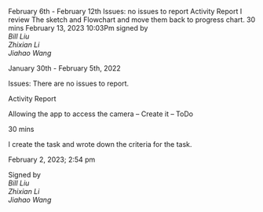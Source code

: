 February 6th - February 12th
Issues: no issues to report
Activity Report
I review The sketch and Flowchart and move them back to progress chart. 
30 mins 
February 13, 2023 10:03Pm
signed by \
_Bill Liu \
Zhixian Li \
Jiahao Wang_

January 30th - February 5th, 2022 

Issues: There are no issues to report.

Activity Report

Allowing the app to access the camera – Create it – ToDo

30 mins

I create the task and wrote down the criteria for the task. 
 
February 2, 2023; 2:54 pm 

Signed by \
_Bill Liu \
Zhixian Li \
Jiahao Wang_